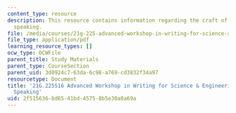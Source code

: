```yaml
---
content_type: resource
description: This resource contains information regarding the craft of professional
  speaking.
file: /media/courses/21g-225-advanced-workshop-in-writing-for-science-and-engineering-els-spring-2016/2f515636bd6541bd45758b5e30a0a69a_MIT21G_225S16_Speaking.pdf
file_type: application/pdf
learning_resource_types: []
ocw_type: OCWFile
parent_title: Study Materials
parent_type: CourseSection
parent_uid: 3d0924c7-63da-6c98-a769-cd3832f34a97
resourcetype: Document
title: '21G.225S16 Advanced Workshop in Writing for Science & Engineering: Professional
  Speaking'
uid: 2f515636-bd65-41bd-4575-8b5e30a0a69a
---
```

